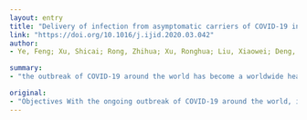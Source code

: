 ```yaml
---
layout: entry
title: "Delivery of infection from asymptomatic carriers of COVID-19 in a familial cluster"
link: "https://doi.org/10.1016/j.ijid.2020.03.042"
author:
- Ye, Feng; Xu, Shicai; Rong, Zhihua; Xu, Ronghua; Liu, Xiaowei; Deng, Pingfu; Liu, Hai; Xu, Xuejun

summary:
- "the outbreak of COVID-19 around the world has become a worldwide health concern. One previous study reported a family cluster with asymptomatic transmission. Two family members, those who had not travelled to Wuhan, also contracted the virus. Case 3 and 5 presented fever and cough on days 2 through 3 of hospitalization and had ground-glass opacity changes in their lungs. All the cases had an increasing level of C-reactive protein."

original:
- "Objectives With the ongoing outbreak of COVID-19 around the world, it has become a worldwide health concern. One previous study reported a family cluster with asymptomatic transmission of COVID-19. Here, we report another series of cases and further demonstrate the repeatability of the transmission of COVID-19 by pre-symptomatic carriers. Methods A familial cluster of five patients associated with COVID-19 was enrolled in the hospital. We collected epidemiological and clinical characteristics, laboratory outcomes from electronic medical records, and also affirmed them with the patients and their families. Results Among them, three family members (Case 3/4/5) had returned from Wuhan. Additionally, two family members, those who had not travelled to Wuhan, also contracted COVID-19 after contacting with the other three family members. Case 1 developed severe pneumonia and was admitted to the ICU. Case 3 and Case 5 presented fever and cough on days 2 through 3 of hospitalization and had ground-glass opacity changes in their lungs. Case 4 presented with diarrhoea and pharyngalgia after admission without radiographic abnormalities. Case 2 presented no clinical or radiographic abnormalities. All the cases had an increasing level of C-reactive protein. Conclusions Our findings indicate that COVID-19 can be transmitted by asymptomatic carriers during the incubation period."
---
```


